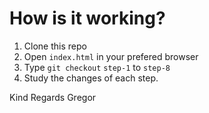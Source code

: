 How is it working?
==================

1. Clone this repo
2. Open `index.html` in your prefered browser
3. Type `git checkout` `step-1` to `step-8`
4. Study the changes of each step.


Kind Regards
Gregor
